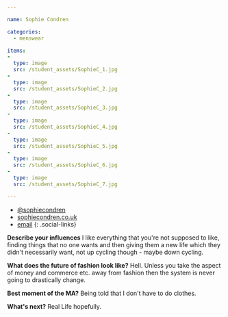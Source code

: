 ```yaml
---

name: Sophie Condren

categories:
  - menswear

items:
-
  type: image
  src: /student_assets/SophieC_1.jpg
-
  type: image
  src: /student_assets/SophieC_2.jpg
-
  type: image
  src: /student_assets/SophieC_3.jpg
-
  type: image
  src: /student_assets/SophieC_4.jpg
-
  type: image
  src: /student_assets/SophieC_5.jpg
-
  type: image
  src: /student_assets/SophieC_6.jpg
-
  type: image
  src: /student_assets/SophieC_7.jpg

---
```


* [@sophiecondren](https://www.instagram.com/sophiecondren/)
* [sophiecondren.co.uk](https://http://www.sophiecondren.co.uk)
* [email](mailto:sophie.condren@network.rca.ac.uk)
{: .social-links}

**Describe your influences**
I like everything that you're not supposed to
like, finding things that no one wants and then giving them a new life
which they didn't necessarily want, not up cycling though - maybe down
cycling.

**What does the future of fashion look like?**
Hell. Unless you take the aspect of money and commerce etc. away from fashion then the system is never going to drastically change.

**Best moment of the MA?**
Being told that I don't have to do clothes.

**What's next?**
Real Life hopefully.
